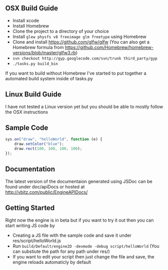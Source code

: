 OSX Build Guide
-------------------
- Install xcode
- Install Homebrew
- Clone the project to a directory of your choice
- Install `glew physfs v8 freeimage glm freetype` using Homebrew
- Clone and install https://github.com/glfw/glfw (You can also get a Homebrew formula from https://github.com/Homebrew/homebrew-versions/blob/master/glfw3.rb)
- `svn checkout http://gyp.googlecode.com/svn/trunk third_party/gyp`
- `./tasks.py build_bin`

If you want to build without Homebrew I've started to put together a automated build system inside of tasks.py

Linux Build Guide
-------------------
I have not tested a Linux version yet but you should be able to mostly follow the OSX instructions

Sample Code
-------------------
```javascript
sys.on("draw", "helloWorld", function (e) {
	draw.setColor("blue");
	draw.rect(100, 100, 100, 100);
});
```

Documentation
-------------------
The latest version of the documentaion generated using JSDoc can be found under doc/apiDocs or hosted at http://vbitz.com/public/EngineAPIDocs/

Getting Started
-------------------
Right now the engine is in beta but if you want to try it out then you can start writing JS code by
- Creating a JS file with the sample code and save it under res/script/helloWorld.js
- Run `build/Default/engine2D -devmode -debug script/helloWorld` (You can substiute the path for any path under res/)
- If you want to edit your script then just change the file and save, the engine reloads automaticly by default